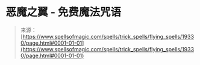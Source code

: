 <!--yml

category: 未分类

date: 2024-06-12 19:01:13

-->

# 恶魔之翼 - 免费魔法咒语

> 来源：[https://www.spellsofmagic.com/spells/trick_spells/flying_spells/19330/page.html#0001-01-01](https://www.spellsofmagic.com/spells/trick_spells/flying_spells/19330/page.html#0001-01-01)
